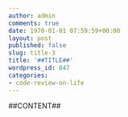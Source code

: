 ```yaml
---
author: admin
comments: true
date: 1970-01-01 07:59:59+00:00
layout: post
published: false
slug: title-3
title: '##TITLE##'
wordpress_id: 847
categories:
- code-review-on-life
---
```


##CONTENT##
